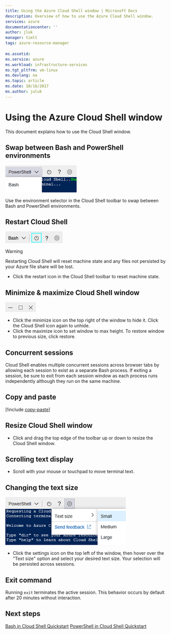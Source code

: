 ```yaml
---
title: Using the Azure Cloud Shell window | Microsoft Docs
description: Overview of how to use the Azure Cloud Shell window.
services: azure
documentationcenter: ''
author: jluk
manager: timlt
tags: azure-resource-manager
 
ms.assetid: 
ms.service: azure
ms.workload: infrastructure-services
ms.tgt_pltfrm: vm-linux
ms.devlang: na
ms.topic: article
ms.date: 10/16/2017
ms.author: juluk
---
```


# Using the Azure Cloud Shell window

This document explains how to use the Cloud Shell window.

## Swap between Bash and PowerShell environments
![](media/using-the-shell-window/env-selector.png)

Use the environment selector in the Cloud Shell toolbar to swap between Bash and PowerShell environments.

## Restart Cloud Shell
![](media/using-the-shell-window/restart.png)
> [!WARNING]
> Restarting Cloud Shell will reset machine state and any files not persisted by your Azure file share will be lost.

* Click the restart icon in the Cloud Shell toolbar to reset machine state.

## Minimize & maximize Cloud Shell window
![](media/using-the-shell-window/minmax.png)
* Click the minimize icon on the top right of the window to hide it. Click the Cloud Shell icon again to unhide.
* Click the maximize icon to set window to max height. To restore window to previous size, click restore.

## Concurrent sessions
Cloud Shell enables multiple concurrent sessions across browser tabs by allowing each session to exist as a separate Bash process.
If exiting a session, be sure to exit from each session window as each process runs independently although they run on the same machine.

## Copy and paste
[!include [copy-paste](../../includes/cloud-shell-copy-paste.md)]

## Resize Cloud Shell window
* Click and drag the top edge of the toolbar up or down to resize the Cloud Shell window.

## Scrolling text display
* Scroll with your mouse or touchpad to move terminal text.

## Changing the text size
![](media/using-the-shell-window/text-size.png)
* Click the settings icon on the top left of the window, then hover over the "Text size" option and select your desired text size. Your selection will be persisted across sessions.

## Exit command
Running `exit` terminates the active session. This behavior occurs by default after 20 minutes without interaction.

## Next steps

[Bash in Cloud Shell Quickstart](quickstart.md)
[PowerShell in Cloud Shell Quickstart](quickstart-powershell.md)